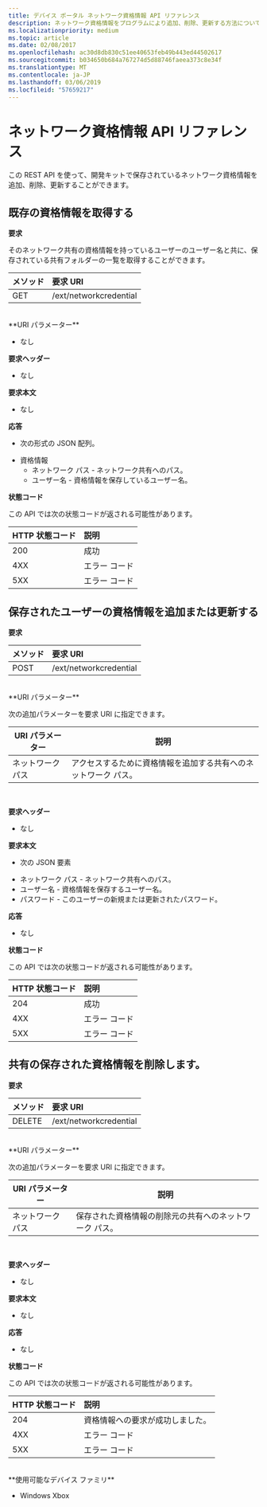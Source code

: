 ```yaml
---
title: デバイス ポータル ネットワーク資格情報 API リファレンス
description: ネットワーク資格情報をプログラムにより追加、削除、更新する方法について説明します。
ms.localizationpriority: medium
ms.topic: article
ms.date: 02/08/2017
ms.openlocfilehash: ac30d8db830c51ee40653feb49b443ed44502617
ms.sourcegitcommit: b034650b684a767274d5d88746faeea373c8e34f
ms.translationtype: MT
ms.contentlocale: ja-JP
ms.lasthandoff: 03/06/2019
ms.locfileid: "57659217"
---
```

# <a name="network-credentials-api-reference"></a>ネットワーク資格情報 API リファレンス
この REST API を使って、開発キットで保存されているネットワーク資格情報を追加、削除、更新することができます。

## <a name="get-existing-credentials"></a>既存の資格情報を取得する

**要求**

そのネットワーク共有の資格情報を持っているユーザーのユーザー名と共に、保存されている共有フォルダーの一覧を取得することができます。

メソッド      | 要求 URI
:------     | :-----
GET | /ext/networkcredential
<br />
**URI パラメーター**

- なし

**要求ヘッダー**

- なし

**要求本文**   

- なし

**応答**   

- 次の形式の JSON 配列。
* 資格情報
  * ネットワーク パス - ネットワーク共有へのパス。
  * ユーザー名 - 資格情報を保存しているユーザー名。

**状態コード**

この API では次の状態コードが返される可能性があります。

HTTP 状態コード      | 説明
:------     | :-----
200 | 成功
4XX | エラー コード
5XX | エラー コード

## <a name="add-or-update-stored-credentials-for-a-user"></a>保存されたユーザーの資格情報を追加または更新する

**要求**

メソッド      | 要求 URI
:------     | :-----
POST | /ext/networkcredential
<br />
**URI パラメーター**

次の追加パラメーターを要求 URI に指定できます。

| URI パラメーター      | 説明     | 
| ------------------ |-----------------|
| ネットワーク パス        | アクセスするために資格情報を追加する共有へのネットワーク パス。 |
<br>

**要求ヘッダー**

- なし

**要求本文**

- 次の JSON 要素
* ネットワーク パス - ネットワーク共有へのパス。
* ユーザー名 - 資格情報を保存するユーザー名。
* パスワード - このユーザーの新規または更新されたパスワード。

**応答**   

- なし  

**状態コード**

この API では次の状態コードが返される可能性があります。

HTTP 状態コード      | 説明
:------     | :-----
204 | 成功
4XX | エラー コード
5XX | エラー コード

## <a name="remove-stored-credentials-for-a-share"></a>共有の保存された資格情報を削除します。

**要求**

メソッド      | 要求 URI
:------     | :-----
DELETE | /ext/networkcredential
<br />
**URI パラメーター**

次の追加パラメーターを要求 URI に指定できます。

| URI パラメーター      | 説明     | 
| ------------------ |-----------------|
| ネットワーク パス        | 保存された資格情報の削除元の共有へのネットワーク パス。 |
<br>

**要求ヘッダー**

- なし

**要求本文**   

- なし

**応答**   

- なし 

**状態コード**

この API では次の状態コードが返される可能性があります。

HTTP 状態コード      | 説明
:------     | :-----
204 | 資格情報への要求が成功しました。
4XX | エラー コード
5XX | エラー コード

<br />
**使用可能なデバイス ファミリ**

* Windows Xbox


